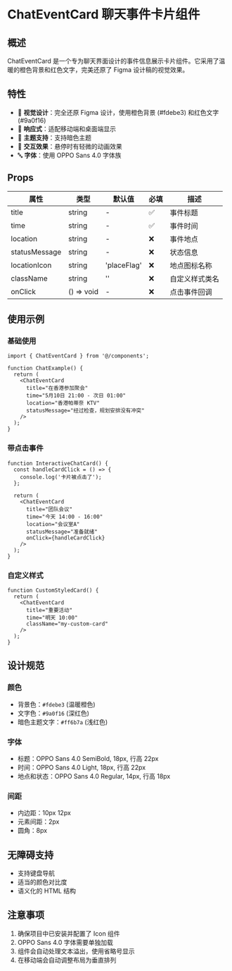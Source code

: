 # ChatEventCard 聊天事件卡片组件

## 概述

ChatEventCard 是一个专为聊天界面设计的事件信息展示卡片组件。它采用了温暖的橙色背景和红色文字，完美还原了 Figma 设计稿的视觉效果。

## 特性

- 🎨 **视觉设计**：完全还原 Figma 设计，使用橙色背景 (#fdebe3) 和红色文字 (#9a0f16)
- 📱 **响应式**：适配移动端和桌面端显示
- 🌙 **主题支持**：支持暗色主题
- 💫 **交互效果**：悬停时有轻微的动画效果
- 🔤 **字体**：使用 OPPO Sans 4.0 字体族

## Props

| 属性 | 类型 | 默认值 | 必填 | 描述 |
|------|------|--------|------|------|
| title | string | - | ✅ | 事件标题 |
| time | string | - | ✅ | 事件时间 |
| location | string | - | ❌ | 事件地点 |
| statusMessage | string | - | ❌ | 状态信息 |
| locationIcon | string | 'placeFlag' | ❌ | 地点图标名称 |
| className | string | '' | ❌ | 自定义样式类名 |
| onClick | () => void | - | ❌ | 点击事件回调 |

## 使用示例

### 基础使用

```tsx
import { ChatEventCard } from '@/components';

function ChatExample() {
  return (
    <ChatEventCard
      title="在香港参加聚会"
      time="5月10日 21:00 - 次日 01:00"
      location="香港帕蒂奈 KTV"
      statusMessage="经过检查，规划安排没有冲突"
    />
  );
}
```

### 带点击事件

```tsx
function InteractiveChatCard() {
  const handleCardClick = () => {
    console.log('卡片被点击了');
  };

  return (
    <ChatEventCard
      title="团队会议"
      time="今天 14:00 - 16:00"
      location="会议室A"
      statusMessage="准备就绪"
      onClick={handleCardClick}
    />
  );
}
```

### 自定义样式

```tsx
function CustomStyledCard() {
  return (
    <ChatEventCard
      title="重要活动"
      time="明天 10:00"
      className="my-custom-card"
    />
  );
}
```

## 设计规范

### 颜色
- 背景色：`#fdebe3` (温暖橙色)
- 文字色：`#9a0f16` (深红色)
- 暗色主题文字：`#ff6b7a` (浅红色)

### 字体
- 标题：OPPO Sans 4.0 SemiBold, 18px, 行高 22px
- 时间：OPPO Sans 4.0 Light, 18px, 行高 22px  
- 地点和状态：OPPO Sans 4.0 Regular, 14px, 行高 18px

### 间距
- 内边距：10px 12px
- 元素间距：2px
- 圆角：8px

## 无障碍支持

- 支持键盘导航
- 适当的颜色对比度
- 语义化的 HTML 结构

## 注意事项

1. 确保项目中已安装并配置了 Icon 组件
2. OPPO Sans 4.0 字体需要单独加载
3. 组件会自动处理文本溢出，使用省略号显示
4. 在移动端会自动调整布局为垂直排列
